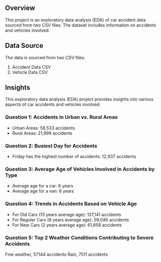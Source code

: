 ## Overview
This project is an exploratory data analysis (EDA) of car accident data sourced from two CSV files. The dataset includes information on accidents and vehicles involved.

## Data Source
The data is sourced from two CSV files:
1. Accident Data CSV
2. Vehicle Data CSV

## Insights
This exploratory data analysis (EDA) project provides insights into various aspects of car accidents and vehicles involved:

### Question 1: Accidents in Urban vs. Rural Areas
- Urban Areas: 58,533 accidents
- Rural Areas: 21,999 accidents

### Question 2: Busiest Day for Accidents
- Friday has the highest number of accidents: 12,937 accidents

### Question 3: Average Age of Vehicles Involved in Accidents by Type
- Average age for a car: 8 years
- Average age for a van: 6 years

### Question 4: Trends in Accidents Based on Vehicle Age
- For Old Cars (13 years average age): 137,141 accidents
- For Regular Cars (8 years average age): 59,046 accidents
- For New Cars (2 years average age): 61,658 accidents

### Question 5: Top 2 Weather Conditions Contributing to Severe Accidents
Fine weather, 57144 accidents
 Rain,  7511 accidents
